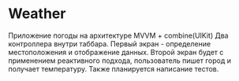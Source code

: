 # Weather
Приложение погоды на архитектуре MVVM + combine(UIKit)
Два контроллера внутри таббара. Первый экран - определение местоположения и отображение данных. 
Второй экран будет с применением реактивного подхода, пользователь пишет город и получает температуру. Также планируется написание тестов.
